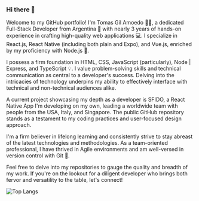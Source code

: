 ### Hi there 👋

Welcome to my GitHub portfolio! I'm Tomas Gil Amoedo 👨‍💻, a dedicated Full-Stack Developer from Argentina 🚀 with nearly 3 years of hands-on experience in crafting high-quality web applications 💻. I specialize in React.js, React Native (including both plain and Expo), and Vue.js, enriched by my proficiency with Node.js 🎨.

I possess a firm foundation in HTML, CSS, JavaScript (particularly), Node | Express, and TypeScript 💡. I value problem-solving skills and technical communication as central to a developer's success. Delving into the intricacies of technology underpins my ability to effectively interface with technical and non-technical audiences alike.

A current project showcasing my depth as a developer is SFIDO, a React Native App I'm developing on my own, leading a worldwide team with people from the USA, Italy, and Singapore. The public GitHub repository stands as a testament to my coding practices and user-focused design approach.

I'm a firm believer in lifelong learning and consistently strive to stay abreast of the latest technologies and methodologies. As a team-oriented professional, I have thrived in Agile environments and am well-versed in version control with Git 🔎.

Feel free to delve into my repositories to gauge the quality and breadth of my work. If you're on the lookout for a diligent developer who brings both fervor and versatility to the table, let's connect!

![Top Langs](https://github-readme-stats.vercel.app/api/top-langs/?username=tommyDemian&layout=compact)
